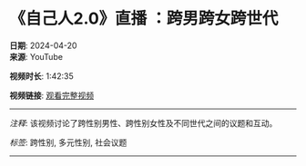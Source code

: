 # 《自己人2.0》直播 ：跨男跨女跨世代

**日期**: 2024-04-20  
**来源**: YouTube  

**视频时长**: 1:42:35  

**视频链接**: [观看完整视频](https://www.youtube.com/watch?v=XXXXXXXX)

---

*注释*: 该视频讨论了跨性别男性、跨性别女性及不同世代之间的议题和互动。

*标签*: 跨性别, 多元性别, 社会议题

---